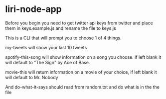 # liri-node-app

Before you begin you need to get twitter api keys from twitter and place them in keys.example.js and rename the file to keys.js


This is a CLI that will prompt you to choose 1 of 4 things.

my-tweets will show your last 10 tweets

spotify-this-song will show information on a song you choose. if left blank it will default to "The Sign" by Ace of Base.

movie-this will return information on a movie of your choice, if left blank it will default to Mr. Nobody

And do-what-it-says should read from random.txt and do what is in the the file
